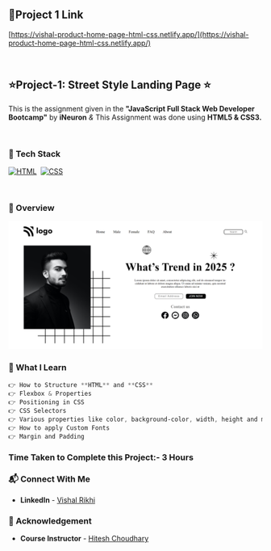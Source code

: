 ## 🔗Project 1 Link
[https://vishal-product-home-page-html-css.netlify.app/](https://vishal-product-home-page-html-css.netlify.app/)

<br>

## ⭐Project-1: Street Style Landing Page ⭐

This is the assignment given in the **"JavaScript Full Stack Web Developer Bootcamp"** by **iNeuron** *&* This Assignment was done using **HTML5 & CSS3.**

<br>

### 📌 Tech Stack

[![HTML](https://img.shields.io/badge/html5%20-%23E34F26.svg?&style=for-the-badge&logo=html5&logoColor=white)](https://github.com/pk170970)&nbsp; [![CSS](https://img.shields.io/badge/css3%20-%231572B6.svg?&style=for-the-badge&logo=css3&logoColor=white)](https://github.com/pk170970)&nbsp;

<br>

### 📌 Overview

![PROJECT-SCREENSHOT](./assets/Project-1-Screenshot.png)

### 📌 What I Learn

``` CSS
👉 How to Structure **HTML** and **CSS**
👉 Flexbox & Properties
👉 Positioning in CSS
👉 CSS Selectors
👉 Various properties like color, background-color, width, height and much more.
👉 How to apply Custom Fonts
👉 Margin and Padding
```

### Time Taken to Complete this Project:- 3 Hours

### 📬 Connect With Me

- **LinkedIn** - [Vishal Rikhi](https://www.linkedin.com/in/vishal-rikhi/)

### 📌 Acknowledgement

- **Course Instructor** - [Hitesh Choudhary](https://www.linkedin.com/in/hiteshchoudhary/)


